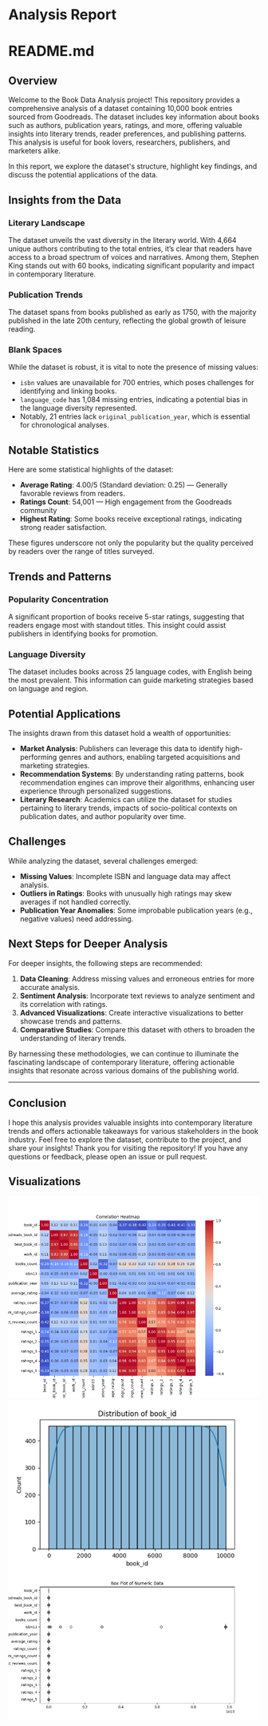 # Analysis Report

# README.md

## Overview

Welcome to the Book Data Analysis project! This repository provides a comprehensive analysis of a dataset containing 10,000 book entries sourced from Goodreads. The dataset includes key information about books such as authors, publication years, ratings, and more, offering valuable insights into literary trends, reader preferences, and publishing patterns. This analysis is useful for book lovers, researchers, publishers, and marketers alike.

In this report, we explore the dataset's structure, highlight key findings, and discuss the potential applications of the data.
## Insights from the Data

### Literary Landscape
The dataset unveils the vast diversity in the literary world. With 4,664 unique authors contributing to the total entries, it’s clear that readers have access to a broad spectrum of voices and narratives. Among them, Stephen King stands out with 60 books, indicating significant popularity and impact in contemporary literature.

### Publication Trends
The dataset spans from books published as early as 1750, with the majority published in the late 20th century, reflecting the global growth of leisure reading.

### Blank Spaces
While the dataset is robust, it is vital to note the presence of missing values: 
- `isbn` values are unavailable for 700 entries, which poses challenges for identifying and linking books.
- `language_code` has 1,084 missing entries, indicating a potential bias in the language diversity represented.
- Notably, 21 entries lack `original_publication_year`, which is essential for chronological analyses.

## Notable Statistics

Here are some statistical highlights of the dataset:

- **Average Rating**: 4.00/5 (Standard deviation: 0.25) — Generally favorable reviews from readers.
- **Ratings Count**: 54,001 — High engagement from the Goodreads community
- **Highest Rating**:  Some books receive exceptional ratings, indicating strong reader satisfaction.
  
These figures underscore not only the popularity but the quality perceived by readers over the range of titles surveyed.

## Trends and Patterns

### Popularity Concentration
A significant proportion of books receive 5-star ratings, suggesting that readers engage most with standout titles. This insight could assist publishers in identifying books for promotion.

### Language Diversity
The dataset includes books across 25 language codes, with English being the most prevalent. This information can guide marketing strategies based on language and region.

## Potential Applications

The insights drawn from this dataset hold a wealth of opportunities:

- **Market Analysis**: Publishers can leverage this data to identify high-performing genres and authors, enabling targeted acquisitions and marketing strategies.
- **Recommendation Systems**: By understanding rating patterns, book recommendation engines can improve their algorithms, enhancing user experience through personalized suggestions.
- **Literary Research**: Academics can utilize the dataset for studies pertaining to literary trends, impacts of socio-political contexts on publication dates, and author popularity over time.

## Challenges

While analyzing the dataset, several challenges emerged:

- **Missing Values**: Incomplete ISBN and language data may affect analysis.
- **Outliers in Ratings**: Books with unusually high ratings may skew averages if not handled correctly.
- **Publication Year Anomalies**: Some improbable publication years (e.g., negative values) need addressing.

## Next Steps for Deeper Analysis

For deeper insights, the following steps are recommended:

1. **Data Cleaning**: Address missing values and erroneous entries for more accurate analysis.
2. **Sentiment Analysis**: Incorporate text reviews to analyze sentiment and its correlation with ratings.
3. **Advanced Visualizations**: Create interactive visualizations to better showcase trends and patterns.
4. **Comparative Studies**: Compare this dataset with others to broaden the understanding of literary trends.

By harnessing these methodologies, we can continue to illuminate the fascinating landscape of contemporary literature, offering actionable insights that resonate across various domains of the publishing world.

--- 
## Conclusion
I hope this analysis provides valuable insights into contemporary literature trends and offers actionable takeaways for various stakeholders in the book industry. Feel free to explore the dataset, contribute to the project, and share your insights!
Thank you for visiting the repository! If you have any questions or feedback, please open an issue or pull request.

## Visualizations
![correlation_heatmap.png](correlation_heatmap.png)
![distribution_book_id.png](distribution_book_id.png)
![boxplot_numeric_data.png](boxplot_numeric_data.png)
